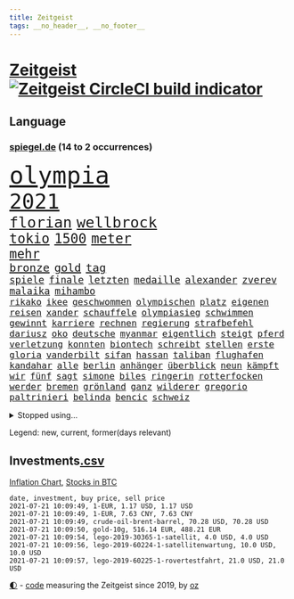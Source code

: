 ```yaml
---
title: Zeitgeist
tags: __no_header__, __no_footer__
---
```


# [Zeitgeist](https://oliz.io/zeitgeist/) [![Zeitgeist CircleCI build indicator](https://circleci.com/gh/ooz/zeitgeist.svg?style=shield)](https://circleci.com/gh/ooz/zeitgeist)

## Language

<h3><a href="https://www.spiegel.de" target="_blank">spiegel.de</a> (14 to 2 occurrences)</h3>
<p style="font-family:monospace">
<span style="font-size:32pt"><a href="news_links.html#olympia" class="current">olympia</a></span>
<br>
<span style="font-size:28pt"><a href="news_links.html#2021" class="current">2021</a></span>
<br>
<span style="font-size:20pt"><a href="news_links.html#florian" class="current">florian</a></span>
<span style="font-size:20pt"><a href="news_links.html#wellbrock" class="new">wellbrock</a></span>
<br>
<span style="font-size:18pt"><a href="news_links.html#tokio" class="current">tokio</a></span>
<span style="font-size:18pt"><a href="news_links.html#1500" class="current">1500</a></span>
<span style="font-size:18pt"><a href="news_links.html#meter" class="current">meter</a></span>
<br>
<span style="font-size:17pt"><a href="news_links.html#mehr" class="current">mehr</a></span>
<br>
<span style="font-size:15pt"><a href="news_links.html#bronze" class="current">bronze</a></span>
<span style="font-size:15pt"><a href="news_links.html#gold" class="current">gold</a></span>
<span style="font-size:15pt"><a href="news_links.html#tag" class="current">tag</a></span>
<br>
<span style="font-size:13pt"><a href="news_links.html#spiele" class="current">spiele</a></span>
<span style="font-size:13pt"><a href="news_links.html#finale" class="current">finale</a></span>
<span style="font-size:13pt"><a href="news_links.html#letzten" class="current">letzten</a></span>
<span style="font-size:13pt"><a href="news_links.html#medaille" class="current">medaille</a></span>
<span style="font-size:13pt"><a href="news_links.html#alexander" class="current">alexander</a></span>
<span style="font-size:13pt"><a href="news_links.html#zverev" class="current">zverev</a></span>
<span style="font-size:13pt"><a href="news_links.html#malaika" class="current">malaika</a></span>
<span style="font-size:13pt"><a href="news_links.html#mihambo" class="current">mihambo</a></span>
<br>
<span style="font-size:12pt"><a href="news_links.html#rikako" class="new">rikako</a></span>
<span style="font-size:12pt"><a href="news_links.html#ikee" class="new">ikee</a></span>
<span style="font-size:12pt"><a href="news_links.html#geschwommen" class="new">geschwommen</a></span>
<span style="font-size:12pt"><a href="news_links.html#olympischen" class="current">olympischen</a></span>
<span style="font-size:12pt"><a href="news_links.html#platz" class="current">platz</a></span>
<span style="font-size:12pt"><a href="news_links.html#eigenen" class="current">eigenen</a></span>
<span style="font-size:12pt"><a href="news_links.html#reisen" class="current">reisen</a></span>
<span style="font-size:12pt"><a href="news_links.html#xander" class="new">xander</a></span>
<span style="font-size:12pt"><a href="news_links.html#schauffele" class="new">schauffele</a></span>
<span style="font-size:12pt"><a href="news_links.html#olympiasieg" class="new">olympiasieg</a></span>
<span style="font-size:12pt"><a href="news_links.html#schwimmen" class="current">schwimmen</a></span>
<span style="font-size:12pt"><a href="news_links.html#gewinnt" class="current">gewinnt</a></span>
<span style="font-size:12pt"><a href="news_links.html#karriere" class="current">karriere</a></span>
<span style="font-size:12pt"><a href="news_links.html#rechnen" class="current">rechnen</a></span>
<span style="font-size:12pt"><a href="news_links.html#regierung" class="current">regierung</a></span>
<span style="font-size:12pt"><a href="news_links.html#strafbefehl" class="current">strafbefehl</a></span>
<span style="font-size:12pt"><a href="news_links.html#dariusz" class="new">dariusz</a></span>
<span style="font-size:12pt"><a href="news_links.html#oko" class="new">oko</a></span>
<span style="font-size:12pt"><a href="news_links.html#deutsche" class="current">deutsche</a></span>
<span style="font-size:12pt"><a href="news_links.html#myanmar" class="current">myanmar</a></span>
<span style="font-size:12pt"><a href="news_links.html#eigentlich" class="current">eigentlich</a></span>
<span style="font-size:12pt"><a href="news_links.html#steigt" class="current">steigt</a></span>
<span style="font-size:12pt"><a href="news_links.html#pferd" class="current">pferd</a></span>
<span style="font-size:12pt"><a href="news_links.html#verletzung" class="current">verletzung</a></span>
<span style="font-size:12pt"><a href="news_links.html#konnten" class="current">konnten</a></span>
<span style="font-size:12pt"><a href="news_links.html#biontech" class="current">biontech</a></span>
<span style="font-size:12pt"><a href="news_links.html#schreibt" class="current">schreibt</a></span>
<span style="font-size:12pt"><a href="news_links.html#stellen" class="current">stellen</a></span>
<span style="font-size:12pt"><a href="news_links.html#erste" class="current">erste</a></span>
<span style="font-size:12pt"><a href="news_links.html#gloria" class="new">gloria</a></span>
<span style="font-size:12pt"><a href="news_links.html#vanderbilt" class="new">vanderbilt</a></span>
<span style="font-size:12pt"><a href="news_links.html#sifan" class="current">sifan</a></span>
<span style="font-size:12pt"><a href="news_links.html#hassan" class="current">hassan</a></span>
<span style="font-size:12pt"><a href="news_links.html#taliban" class="current">taliban</a></span>
<span style="font-size:12pt"><a href="news_links.html#flughafen" class="current">flughafen</a></span>
<span style="font-size:12pt"><a href="news_links.html#kandahar" class="new">kandahar</a></span>
<span style="font-size:12pt"><a href="news_links.html#alle" class="current">alle</a></span>
<span style="font-size:12pt"><a href="news_links.html#berlin" class="current">berlin</a></span>
<span style="font-size:12pt"><a href="news_links.html#anhänger" class="current">anhänger</a></span>
<span style="font-size:12pt"><a href="news_links.html#überblick" class="current">überblick</a></span>
<span style="font-size:12pt"><a href="news_links.html#neun" class="current">neun</a></span>
<span style="font-size:12pt"><a href="news_links.html#kämpft" class="current">kämpft</a></span>
<span style="font-size:12pt"><a href="news_links.html#wir" class="current">wir</a></span>
<span style="font-size:12pt"><a href="news_links.html#fünf" class="current">fünf</a></span>
<span style="font-size:12pt"><a href="news_links.html#sagt" class="current">sagt</a></span>
<span style="font-size:12pt"><a href="news_links.html#simone" class="current">simone</a></span>
<span style="font-size:12pt"><a href="news_links.html#biles" class="current">biles</a></span>
<span style="font-size:12pt"><a href="news_links.html#ringerin" class="new">ringerin</a></span>
<span style="font-size:12pt"><a href="news_links.html#rotterfocken" class="new">rotterfocken</a></span>
<span style="font-size:12pt"><a href="news_links.html#werder" class="current">werder</a></span>
<span style="font-size:12pt"><a href="news_links.html#bremen" class="current">bremen</a></span>
<span style="font-size:12pt"><a href="news_links.html#grönland" class="current">grönland</a></span>
<span style="font-size:12pt"><a href="news_links.html#ganz" class="current">ganz</a></span>
<span style="font-size:12pt"><a href="news_links.html#wilderer" class="current">wilderer</a></span>
<span style="font-size:12pt"><a href="news_links.html#gregorio" class="new">gregorio</a></span>
<span style="font-size:12pt"><a href="news_links.html#paltrinieri" class="new">paltrinieri</a></span>
<span style="font-size:12pt"><a href="news_links.html#belinda" class="new">belinda</a></span>
<span style="font-size:12pt"><a href="news_links.html#bencic" class="new">bencic</a></span>
<span style="font-size:12pt"><a href="news_links.html#schweiz" class="current">schweiz</a></span>
</p>
<details>
<summary>Stopped using...</summary>
<p class="former" style="font-size:12pt">
amerikanische(284) lisa(284) schmeckt(284) suchte(284) becker(283) jubiläum(283) krampkarrenbauer(283) magdeburg(283) manchester(283) tobt(283) verteidigungsministerin(283) beschäftigten(282) boeing(282) depressionen(282) explodieren(282) moskau(282) zentrale(282) äußert(282) bereich(281) cristiano(281) entlassung(281) flugzeuge(281) gelungen(281) getan(281) luis(281) supermarkt(281) begeistern(280) dfbteam(280) dinge(280) extreme(280) morgen(280) roth(280) strafmaßnahmen(280) umbauen(280) unentschieden(280) usbehörden(280) verfilmt(280) verriet(280) 125(279) angriffen(279) bewertet(279) drehen(279) einstieg(279) entdecken(279) erfolgreiche(279) fallzahlen(279) feierte(279) flaschen(279) gerecht(279) harter(279) leon(279) niveau(279) prinzessin(279) profi(279) rechnungshof(279) rente(279) russisches(279) strand(279) wechseln(279) wirklichkeit(279) wünschen(279) 99(278) amerika(278) bayerischen(278) coronalage(278) entwarnung(278) fair(278) herkunft(278) illegalen(278) irgendwann(278) joachim(278) material(278) räumen(278) schutzmasken(278) st(278) tourismus(278) traurigen(278) united(278) versteht(278) wales(278) zahlreichen(278) überprüft(278) bestellt(277) covid19patienten(277) diskutieren(277) erholt(277) gleiche(277) hubschrauber(277) informieren(277) jemand(277) komplizen(277) länge(277) qualität(277) verbreitung(277) versuch(277) weise(277) weisen(277) breit(276) carl(276) durchaus(276) enthüllt(276) euphorie(276) flüchten(276) kompromiss(276) meldete(276) miami(276) modernen(276) oppositionellen(276) problematisch(276) sinken(276) smith(276) stockholm(276) usaußenminister(276) verklagt(276) verkündet(276) 7(275) aldi(275) anbieten(275) auskommen(275) beleidigung(275) bundesweit(275) dreht(275) erleben(275) erntet(275) eugipfel(275) flüchtlingscamp(275) geistliche(275) haftstrafe(275) homosexualität(275) jagd(275) lobt(275) mangelt(275) manipuliert(275) menschheit(275) mittelfeldspieler(275) muslime(275) nutzung(275) osteuropa(275) otto(275) uswirtschaft(275) wütend(275) berichte(274) beweisen(274) drohungen(274) extremismus(274) gefüllt(274) geschlagen(274) goretzka(274) institut(274) islamistischen(274) kollaps(274) mars(274) militärs(274) personal(274) phil(274) schlag(274) solle(274) usschauspielerin(274) verteidigungsministerium(274) vorstand(274) 78(273) absolut(273) anpfiff(273) arbeitslosen(273) außenpolitik(273) beliebter(273) beschuss(273) gelernt(273) geworben(273) ifoindex(273) kieler(273) korrigiert(273) lob(273) lockt(273) lübcke(273) menschenrechte(273) möglichst(273) neunzigerjahren(273) rekordmeister(273) restaurants(273) saskia(273) siege(273) streng(273) tieren(273) verschieben(273) verteilung(273) volksrepublik(273) vorhaben(273) vorzeitige(273) walter(273) zivilisten(273) anlagen(272) antarktis(272) bezahlt(272) diskussionen(272) dosen(272) dritter(272) fridays(272) future(272) gestoßen(272) grundschüler(272) höheren(272) kryptowährung(272) kämpfer(272) mediziner(272) meiner(272) mitgliedstaaten(272) rechtsextremismus(272) shutdown(272) siemens(272) spott(272) trennt(272) treten(272) unternehmens(272) verbreitet(272) ökonom(272) abwehr(271) fuß(271) fußballprofi(271) gedenken(271) gehe(271) gespalten(271) griffen(271) koch(271) lüge(271) manuel(271) militärischen(271) mitarbeitern(271) miteinander(271) party(271) planeten(271) regensburg(271) spanier(271) wochenlang(271) zucker(271) 2024(270) 3000(270) babys(270) berufen(270) blockieren(270) brown(270) champion(270) covid19erkrankung(270) desaster(270) fleisch(270) lügen(270) mannschaften(270) nordirland(270) park(270) polizeieinsatz(270) rechtsextremisten(270) schönsten(270) stärke(270) trieb(270) brüder(269) ewig(269) gewässern(269) häusliche(269) höchst(269) investitionen(269) klären(269) medikament(269) senkt(269) souverän(269) spanischen(269) stationäre(269) stoppt(269) ausgeliefert(268) clinton(268) elke(268) finanziell(268) freunden(268) gesteht(268) richtet(268) behandeln(267) bestraft(267) deal(267) dicht(267) drastischen(267) einrichtungen(267) nationale(267) schicken(267) sensation(267) stellten(267) trennung(267) volle(267) warnten(267) wohnt(267) abgeriegelt(266) bremst(266) geschlecht(266) griechische(266) grundlage(266) meinungsfreiheit(266) misshandlungen(266) tim(266) treiber(266) update(266) verdächtigt(266) 81(265) jahrestag(265) jemen(265) sekunde(265) streamingdienst(265) zielgeraden(265) coronaerkrankung(264) eigener(264) fit(264) ordnung(264) sprengsatz(264) afrikanischen(263) sportlich(263) verschleppt(263) wahlrechtsreform(263) zusammenhalt(263) anzeichen(262) ecken(262) hielten(262) leiche(262) potsdam(262) 11000(261) eukommissionschefin(261) funktionäre(261) jahrelangen(261) lockerung(261) magnus(261) probe(261) separatisten(261) unerträglich(261) bat(260) berufungsgericht(260) fahndet(260) stiegen(260) unterschied(260) vergleiche(260) verstoßen(260) womit(260) wunder(260) coronabedingt(259) coronaviruspandemie(259) heiligen(259) hinweg(259) matthias(259) abgewiesen(258) aktivistin(258) bushido(258) loswerden(258) strenge(258) auszahlung(257) bewegte(257) entspannung(257) gittern(257) schwerverletzte(257) eilantrag(256) entbehrungen(256) erwachsenen(256) mancher(256) angelegt(255) befasst(255) engpässe(255) enttäuschung(255) fehlten(255) general(255) mangel(255) wölfe(255) äußerte(255) abouchaker(254) arafat(254) coronazeit(254) coronazeiten(254) flüchtling(254) frauenquote(254) mathieu(254) mecklenburgvorpommern(254) syrer(254) spiegelumfrage(253) beziehen(252) falscher(252) giuliani(252) lasst(252) möchten(252) mülheim(252) platzverweis(252) provokation(252) taucht(252) analysiert(251) raab(251) spaltet(251) sperrte(251) katja(250) 46(249) meines(249) schalker(249) bürgerinnen(248) hausarrest(248) joggen(248) kassel(248) philosoph(248) steigern(248) warfen(248) abu(247) dhabi(247) konferenz(247) singapur(247) mindestlohn(246) mitarbeiterin(246) pest(246) praxis(246) pushbacks(246) regierungserklärung(246) würzburger(246) ausgeweitet(245) bewusst(245) bundeswehrsoldaten(245) favorit(245) schülerin(245) sprachen(245) söhne(245) vergangen(245) verkürzt(245) aufgabe(244) cover(244) herausgefunden(243) kylian(243) ungeklärt(243) angezeigt(242) ernährung(242) hype(242) miss(242) schokolade(242) skizziert(242) erwarteten(241) kanaren(241) landeschef(241) sobald(241) einleiten(240) akten(239) diana(239) schlimme(239) 2009(238) gutachter(238) beschaffung(237) doping(237) dringt(237) sturms(237) georg(236) halbiert(236) freispruch(235) schmerz(235) south(235) jill(234) slowakei(234) schritten(233) 41jähriger(232) anfühlt(232) königshaus(232) stürmte(232) georgia(231) totschlags(231) vorgenommen(231) flügel(230) impfstoffs(230) weine(230) virusmutation(229) knacken(228) bedrängt(227) desto(227) farben(227) offenem(227) hongkongs(226) kameraden(226) divers(225) krefeld(225) wieso(225) christina(224) coronajahr(224) engen(224) erheblichen(223) gesellschaftlichen(223) unverzichtbar(223) grüße(222) umzugehen(222) rechtskräftig(221) nationalsozialismus(220) lieferengpässe(219) vorfalls(219) 1989(218) as(218) vereins(218) beheben(217) gezwungen(216) herzinfarkt(216) sticht(216) vermisster(216) flog(215) bist(214) antony(213) blinken(213) mobilität(213) offenbarte(213) prüfer(213) lärm(212) gabriele(211) 32jährigen(210) bertelsmann(210) bundesagentur(210) cdu/csu(210) fabian(209) boomt(208) regimes(208) uskongress(207) entzug(206) bizarre(205) geschleust(203) 9/11(201) mail(201) abgewickelt(200) beschafft(200) zweieinhalb(200) bundestagsabgeordnete(199) mahnte(199) festgenommene(198) stoffe(198) monatelanger(197) stopp(197) everest(196) mona(196) pandemielage(196) ruhrgebiet(196) londons(195) nordosten(195) your(195) einsatzkräften(194) exuspräsident(193) präsentation(193) überforderte(193) 150000(192) bewusstsein(192) ehrt(191) lissabon(191) wissler(191) quält(190) bundesgesundheitsministerium(188) marie(188) elektroantrieb(187) grassiert(187) klimaklage(187) großvater(186) spritze(186) teilhaben(186) ach(185) einreisebeschränkungen(185) harmlos(184) virtuelle(184) verbraucht(183) verhilft(183) impfstofflieferungen(182) urlaubsinsel(182) denkmal(181) extra(181) friends(181) polizeiruf(178) überrollt(178) impft(176) jack(176) server(176) berüchtigte(175) exprofi(174) sehe(174) scheiden(173) 72jähriger(172) neunte(172) polizeibeamte(171) genehmigte(170) gäbe(170) schuf(168) strafgerichtshof(168) behält(167) kriegsschiffe(167) computerchips(166) ingolstadt(166) prinzen(165) schiebt(165) geheimen(164) generalstaatsanwaltschaft(164) management(164) diagnose(163) klimaschädlich(162) singen(162) backup(160) langzeitherrscher(160) zulauf(160) nationalpark(156) gerichtssaal(154) impfreihenfolge(154) reihenweise(154) gelöschte(153) nüßlein(153) breite(152) ehrgeizige(152) unterschriften(152) verringern(152) bekannter(151) total(151) einstufen(150) falschaussagen(150) härtesten(150) 230(149) börsengang(149) produzent(149) reparatur(149) student(149) passagier(148) belästigt(147) hilton(147) sympathien(147) 147(146) archäologie(146) verlusten(146) exfußballprofi(145) mist(145) austausch(144) entzogen(144) herstellers(144) chile(143) 20jährige(141) capital(141) rückgang(141) serena(141) einfamilienhäuser(140) ruhr(140) direkten(138) sahra(138) sommerurlaub(138) wagenknecht(138) 53jähriger(137) exportieren(137) streich(136) freiheitsstrafen(135) grundsätzliche(135) neuss(135) plagen(135) unverletzt(135) wetters(135) turbulenzen(134) montagmorgen(133) reisebranche(133) staatsfernsehen(133) hancock(132) follower(131) gereicht(131) recherche(131) ungeahnte(131) linkenchefin(130) worüber(130) argentiniens(129) stefanos(129) tsitsipas(129) westberlin(128) begleitete(126) beschwert(126) konfliktberaterin(126) marsmission(126) objekte(126) wawrzinek(126) eiskalt(125) freigabe(125) knorrbremse(125) ministern(125) rohstoffen(125) hoffentlich(124) musikers(123) nachsehen(123) typ(123) bürgerrechtler(122) portugals(122) tagebuch(122) belohnung(121) fehlverhaltens(121) gekippt(121) gesteckt(121) grundstein(121) werks(121) übung(121) nachrichtendienste(120) startelf(120) verantwortliche(120) bekräftigte(119) feste(118) kinderbuch(118) goldener(117) igor(117) obhut(117) russe(117) jude(116) drohschreiben(115) freizugeben(114) kopenhagen(114) michigan(114) kürzeren(113) ausfuhr(111) cyberkriminelle(111) interessante(111) kulturkampf(111) cdumann(110) erkenntnis(110) erklärungsnot(110) stabilisiert(110) distanzierten(109) elbe(109) erledigt(109) press(109) gdl(108) homosexueller(108) lokführergewerkschaft(108) pekings(108) zweitimpfung(108) zelle(107) eröffnete(105) teslawerk(105) essener(104) starregisseur(104) landesarbeitsgericht(103) schafften(103) schlagabtausch(103) 59(102) gesünder(102) impftempo(102) methan(102) topfavorit(102) krim(101) l(101) schenkt(101) erhob(100) lieder(100) auswärtiges(99) streaming(99) aussprache(98) grundlegende(98) solidarisiert(98) wohnhauses(98) fortschritten(97) impfziel(97) rennstall(97) teilzeit(97) asyl(96) eigentore(96) malt(96) sophia(96) belegschaft(95) usamerikanische(95) angeschlagen(93) anschließende(93) celsius(93) erspart(93) konsumiert(93) bevorzugen(91) emspiel(91) geprallt(91) spürt(91) uskollegen(91) beleuchtung(90) gelitten(90) überdenken(90) bahnhöfe(89) eier(89) fonds(89) korunde(89) lanz(89) legehennen(89) nachschub(89) schädel(89) selbstmordattentäter(89) tvexperten(89) westlichen(89) beschweren(88) ergründen(88) genozid(88) pomp(88) vorrunde(88) ausbrüche(87) neuerdings(87) onkel(87) poel(87) wiesenmüller(87) erstimpfungen(86) idol(86) tierpark(86) kugeln(85) signalisierte(85) sozialwohnungen(85) torschütze(85) nordafrika(84) pyrotechnik(84) verbringt(84) weltrangliste(84) campen(83) gereizt(83) bosporus(82) durchführen(82) gesundheitsexperte(82) hauch(82) nett(82) spiegellesern(82) umweltkatastrophe(82) klimaneutralität(81) kuriere(81) wimbledonsieg(81) aufmerksamen(80) feldpost(80) kampfjets(80) petry(80) unternehmenssteuern(80) verwirrt(80) zeitnahe(80) anzumerken(79) interessen(79) solide(79) zwischenfall(79) 45000(78) geldhahn(78) wagenknechts(78) homophobie(77) mbappé(77) sozialleistungen(77) verteilen(77) wähnte(77) außerirdische(76) besitzern(76) dörfern(76) fußballstar(76) löwe(76) zentralafrikanischen(76) aliens(75) ausmachen(74) benzema(74) dialog(74) hochschwangere(74) komme(74) bezweifeln(73) mumie(72) aufwendigen(71) gründerinnen(71) kompromittierende(71) spielern(71) vereine(71) übereilt(71) betreuung(70) krisenland(70) run(70) üppige(70) beobachtete(69) gesamtbevölkerung(69) auflaufen(68) gesprächsbereitschaft(68) jugendämter(68) riechen(68) systematische(68) windsors(68) abgezogen(67) berechnungen(67) fregatte(67) messerangriff(67) nabu(67) neudelhi(67) ohio(67) wedding(67) weh(67) wissenschaftlerinnen(67) zerschlug(67) impfpriorisierung(66) klagte(66) examen(65) großkonzerne(65) netze(65) straftatbestand(65) zugänglich(65) drohbriefe(64) handys(64) heuteshow(64) jubel(64) muslim(64) sozialisten(63) almuth(62) championsleaguesieger(62) erzürnt(62) feierlichkeiten(62) lizenzen(62) neubau(62) schult(62) stritten(62) ungerecht(62) betriebssystems(61) flüchtlingsboot(61) schätzung(61) square(61) teller(61) elton(60) hineingezogen(60) prix(60) sarkastischen(60) betritt(59) forschungsprojekt(59) heimkehr(59) inhaber(59) klimaschutzgesetz(59) konzernen(59) westdeutschen(59) ziert(59) 32jähriger(58) arbeitsunfähig(58) gestohlene(58) ranghohe(58) rudy(58) bezahlte(57) gebeutelten(57) hinzuweisen(57) rebellen(57) 28jährige(55) allgemeinmediziner(55) führungskräfte(55) giulianis(55) krebserkrankung(55) passierte(55) weltklimarat(55) benötigten(54) durchbruch(54) obersten(54) badeunfall(53) echtzeit(53) verfeindeten(53) wally(53) elmar(52) erwarte(52) hochhauses(52) impftermine(52) präsidentengattin(52) rekordzeit(52) umgekommen(52) zurückgerufen(52) chinese(51) pipelines(51) 83(50) küstenstadt(50) propagiert(50) unglücke(50) aogo(49) lehmann(49) linien(49) sensible(49) staatlicher(49) vogue(49) riegel(48) romane(48) rückschläge(48) schnäppchen(48) ausgezählt(47) ehrgeizigen(47) ertrag(47) klassement(47) nepal(47) rundfahrt(47) erfahrene(46) hingefallen(46) kaufte(46) ransomware(46) stärkere(46) vertrieben(46) einschnitte(45) europameisterschaft(45) jamie(45) luftangriff(45) parolen(45) ewan(44) hillary(44) klimaschutzbewegung(44) kostenexplosion(44) ortsbesuch(44) versperrt(44) amy(43) blatts(43) picassobild(43) überzahl(43) bundeswehroffizier(42) flaggen(42) fünfstündigen(42) raumfahrtpläne(42) windeln(42) bitcoinmining(41) coaches(41) leichtsinn(41) namibia(41) tatverdächtiger(41) einsätze(40) israelisches(40) jena(40) popikone(40) wettbewerbs(40) übergriffs(40) drohende(39) elektroschrott(39) lokführer(39) misstrauen(39) testzentren(39) unglaublich(39) verdammt(39) wiederbeleben(39) ausbildungsmarkt(38) biergarten(38) vereinfacht(38) verursachen(38) automatische(37) gepostet(37) parlamentswahlen(37) revolutionieren(37) syrischer(37) westjordanland(37) zwischenlandung(37) bezahlten(36) erreichten(36) karim(36) usjournalist(36) videoaufnahmen(36) zentralafrika(36) central(35) enrique(35) erzielen(35) genf(35) heimgrandprix(35) nachmelden(35) republik21podcast(35) 1998(34) enthüllen(34) massensturz(34) tanken(34) verlobten(34) atomprogramm(33) beschäftigung(33) dänischenhagen(33) facebooktochter(33) geflüchteter(33) mangelhafter(33) naturschützer(33) schießereien(33) treffern(33) wiederbelebt(33) afdchefs(32) hms(32) sapega(32) sowieso(32) dalian(31) flugzeugträger(31) geschichtsbüchern(31) palästinensischen(31) tausender(31) ambitionierte(30) bekämpften(30) nebenjobs(30) protassewitsch(30) supreme(30) ufos(30) verunreinigt(30) chelseaprofi(29) duque(29) iván(29) kolumbien(29) angler(28) rufmord(28) tormaschine(28) viermal(28) weitergeleitet(28) überschallflieger(28) fehle(27) juraprüfung(27) nordostseekanal(27) analysieren(26) bergsteigerin(26) fluggesellschaften(26) gastgebers(26) geleitet(26) meiden(26) oecd(26) rohstoffe(26) spürbarer(26) tsang(26) ureinwohner(26) wahlrechtsänderung(26) donner(25) kvitová(25) streiken(25) usserie(25) dauerhaften(24) geregelt(24) internetseite(24) populismus(24) public(24) seither(24) sofja(24) viewing(24) wurm(24) 215(23) annamaria(23) beziffern(23) felder(23) ferchichi(23) finder(23) gosens(23) lebe(23) schusswaffe(23) schwäche(23) aufzunehmen(22) kriegsschiff(22) kurioses(22) remote(22) bauwirtschaft(21) einstiger(21) entschärfen(21) exgeneral(21) martina(21) sinovac(21) soweit(21) truppe(21) töchter(21) vergab(21) vorprodukten(21) wetterte(21) wmführenden(21) wunderwaffe(21) asylanträge(20) leichtverletzte(20) motivierte(20) mühsam(20) rhein(20) ussanktionen(20) vancouver(20) abflauen(19) abstände(19) afdfraktion(19) aggressiver(19) altkunden(19) ausschnitte(19) azubi(19) brent(19) energieträger(19) mach(19) maschinenpistole(19) nordseesorte(19) plagte(19) anhalter(18) britischem(18) bundespolitiker(18) familienplanung(18) gepflegt(18) hilfskräfte(18) alliierten(17) bauern(17) bewirkt(17) flugpassagiere(17) großstädter(17) hauptfigur(17) kleidung(17) sterbende(17) unschuld(17) verdienten(17) würstchen(17) flüchtet(16) historischem(16) katalanischen(16) lieb(16) merkwürdigen(16) 43jährige(15) anführer(15) badeunfälle(15) busquets(15) gewachsen(15) hessische(15) nötigung(15) stilikone(15) unmittelbare(15) ertrinkt(14) geschichtepodcast(14) mary(14) miserables(14) sek(14) verbraucherpreise(14) ahnden(13) beuth(13) chatgruppen(13) rechtsstaatlichkeit(13) reiseverbot(13) untätigkeitsverfahren(13) börsenwert(12) emstimmung(12) halbfinals(12) optionen(12) pogba(12) rechtlichen(12) ressentiments(12) sergej(12) schublade(11)
</p>
</details>
<p>Legend: <span class="new">new</span>, <span class="current">current</span>, <span class="former">former(days relevant)</span></p>

## Investments[.csv](investments.csv)

[Inflation Chart](https://inflationchart.com),
[Stocks in BTC](https://stonksinbtc.xyz/)

```
date, investment, buy price, sell price
2021-07-21 10:09:49, 1-EUR, 1.17 USD, 1.17 USD
2021-07-21 10:09:49, 1-EUR, 7.63 CNY, 7.63 CNY
2021-07-21 10:09:49, crude-oil-brent-barrel, 70.28 USD, 70.28 USD
2021-07-21 10:09:50, gold-10g, 516.14 EUR, 488.21 EUR
2021-07-21 10:09:54, lego-2019-30365-1-satellit, 4.0 USD, 4.0 USD
2021-07-21 10:09:56, lego-2019-60224-1-satellitenwartung, 10.0 USD, 10.0 USD
2021-07-21 10:09:57, lego-2019-60225-1-rovertestfahrt, 21.0 USD, 21.0 USD
```

<footer>
<a href="javascript:toggleTheme()" class="nav">🌓</a>
- <a href="https://github.com/ooz/zeitgeist">code</a> measuring the Zeitgeist since 2019, by <a href="https://oliz.io">oz</a>
</footer>
